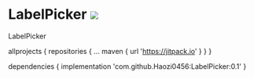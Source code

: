 # LabelPicker [![](https://jitpack.io/v/Haozi0456/LabelPicker.svg)](https://jitpack.io/#Haozi0456/LabelPicker)
LabelPicker

allprojects {
		repositories {
			...
			maven { url 'https://jitpack.io' }
		}
	}
	
dependencies {
	        implementation 'com.github.Haozi0456:LabelPicker:0.1'
	}
